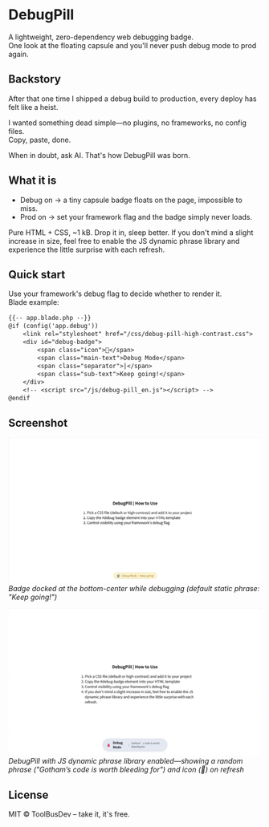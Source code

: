 # DebugPill

A lightweight, zero-dependency web debugging badge.  
One look at the floating capsule and you'll never push debug mode to prod again.

## Backstory  
After that one time I shipped a debug build to production, every deploy has felt like a heist.  

I wanted something dead simple—no plugins, no frameworks, no config files.  
Copy, paste, done.  

When in doubt, ask AI. That's how DebugPill was born.

## What it is  
- Debug on → a tiny capsule badge floats on the page, impossible to miss.  
- Prod on → set your framework flag and the badge simply never loads.  

Pure HTML + CSS, ~1 kB. Drop it in, sleep better.
If you don't mind a slight increase in size, feel free to enable the JS dynamic phrase library and experience the little surprise with each refresh.

## Quick start  
Use your framework's debug flag to decide whether to render it.  
Blade example:

```blade
{{-- app.blade.php --}}
@if (config('app.debug'))
    <link rel="stylesheet" href="/css/debug-pill-high-contrast.css">
    <div id="debug-badge">
        <span class="icon">🧙</span>
        <span class="main-text">Debug Mode</span>
        <span class="separator">|</span>
        <span class="sub-text">Keep going!</span>
    </div>
    <!-- <script src="/js/debug-pill_en.js"></script> -->
@endif
```

## Screenshot  
![DebugPill (Default Static Version)](https://github.com/ToolBusDev/DebugPill/blob/main/img/screenshot.png)  
*Badge docked at the bottom-center while debugging (default static phrase: "Keep going!")*  

![DebugPill (Dynamic Phrases Version)](https://github.com/ToolBusDev/DebugPill/blob/main/img/screenshot-metaverse_en.js.png)  
*DebugPill with JS dynamic phrase library enabled—showing a random phrase ("Gotham’s code is worth bleeding for") and icon (🦇) on refresh*


## License
MIT © ToolBusDev – take it, it's free.
